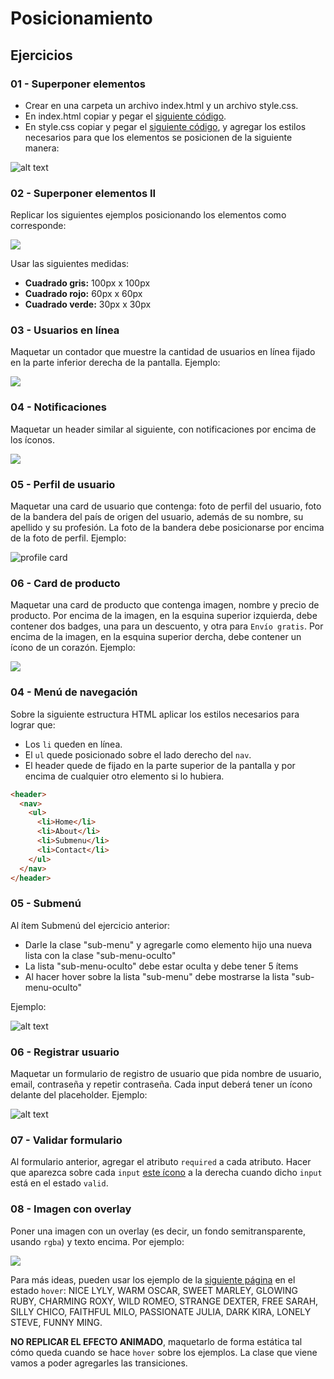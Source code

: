 # Posicionamiento

## Ejercicios

### 01 - Superponer elementos

- Crear en una carpeta un archivo index.html y un archivo style.css.
- En index.html copiar y pegar el [siguiente código](https://raw.githubusercontent.com/Ada-IT/ejercicios-frontend/master/modulo-2/ejercicios/posicionamiento/index.html).
- En style.css copiar y pegar el [siguiente código](https://raw.githubusercontent.com/Ada-IT/ejercicios-frontend/master/modulo-2/ejercicios/posicionamiento/styles.css), y agregar los estilos necesarios para que los elementos se posicionen de la siguiente manera:

![alt text](https://i.ibb.co/M66T8xY/Captura-de-pantalla-de-2020-09-11-09-31-53.png 'ejemplo de primer ejercicio')

### 02 - Superponer elementos II

Replicar los siguientes ejemplos posicionando los elementos como corresponde:

![](https://i.ibb.co/z7zkddk/Screen-Shot-2020-09-11-at-12-37-54.png)

Usar las siguientes medidas:

- **Cuadrado gris:** 100px x 100px
- **Cuadrado rojo:** 60px x 60px
- **Cuadrado verde:** 30px x 30px

### 03 - Usuarios en línea

Maquetar un contador que muestre la cantidad de usuarios en línea fijado en la parte inferior derecha de la pantalla. Ejemplo:

![](https://i.ibb.co/hLNcf06/Screen-Shot-2020-09-11-at-13-59-13.png)

### 04 - Notificaciones

Maquetar un header similar al siguiente, con notificaciones por encima de los íconos.

![](https://i.ibb.co/4s2jxr2/Screen-Shot-2020-09-11-at-13-31-12.png)

### 05 - Perfil de usuario

Maquetar una card de usuario que contenga: foto de perfil del usuario, foto de la bandera del país de origen del usuario, además de su nombre, su apellido y su profesión. La foto de la bandera debe posicionarse por encima de la foto de perfil. Ejemplo:

![](https://i.ibb.co/sKnp66N/Captura-de-pantalla-de-2020-09-11-09-36-45.png 'profile card')

### 06 - Card de producto

Maquetar una card de producto que contenga imagen, nombre y precio de producto. Por encima de la imagen, en la esquina superior izquierda, debe contener dos badges, una para un descuento, y otra para `Envío gratis`. Por encima de la imagen, en la esquina superior dercha, debe contener un ícono de un corazón. Ejemplo:

![](https://i.ibb.co/g971CFM/Screen-Shot-2020-09-11-at-13-47-34.png)

### 04 - Menú de navegación

Sobre la siguiente estructura HTML aplicar los estilos necesarios para lograr que:

- Los `li` queden en línea.
- El `ul` quede posicionado sobre el lado derecho del `nav`.
- El header quede de fijado en la parte superior de la pantalla y por encima de cualquier otro elemento si lo hubiera.

```html
<header>
  <nav>
    <ul>
      <li>Home</li>
      <li>About</li>
      <li>Submenu</li>
      <li>Contact</li>
    </ul>
  </nav>
</header>
```

### 05 - Submenú

Al ítem Submenú del ejercicio anterior:

- Darle la clase "sub-menu" y agregarle como elemento hijo una nueva lista con la clase "sub-menu-oculto"
- La lista "sub-menu-oculto" debe estar oculta y debe tener 5 ítems
- Al hacer hover sobre la lista "sub-menu" debe mostrarse la lista "sub-menu-oculto"

Ejemplo:

![alt text](https://i.ibb.co/X8Kj2cr/Captura-de-pantalla-de-2020-09-11-09-42-06.png 'ejemplo de submenu')

### 06 - Registrar usuario

Maquetar un formulario de registro de usuario que pida nombre de usuario, email, contraseña y repetir contraseña. Cada input deberá tener un ícono delante del placeholder. Ejemplo:

![alt text](https://i.ibb.co/MM4pWnR/Captura-de-pantalla-de-2020-09-11-09-49-06.png 'ejemplo de formulario')

### 07 - Validar formulario

Al formulario anterior, agregar el atributo `required` a cada atributo. Hacer que aparezca sobre cada `input` [este ícono](https://fontawesome.com/icons/check?style=solid) a la derecha cuando dicho `input` está en el estado `valid`.

### 08 - Imagen con overlay

Poner una imagen con un overlay (es decir, un fondo semitransparente, usando `rgba`) y texto encima. Por ejemplo:

![](https://i.ibb.co/Xbwrc73/Screen-Shot-2020-09-11-at-14-18-10.png)

Para más ideas, pueden usar los ejemplo de la [siguiente página](https://tympanus.net/Development/HoverEffectIdeas/index.html) en el estado `hover`: NICE LYLY, WARM OSCAR, SWEET MARLEY, GLOWING RUBY, CHARMING ROXY, WILD ROMEO, STRANGE DEXTER, FREE SARAH, SILLY CHICO, FAITHFUL MILO, PASSIONATE JULIA, DARK KIRA, LONELY STEVE, FUNNY MING.

**NO REPLICAR EL EFECTO ANIMADO**, maquetarlo de forma estática tal cómo queda cuando se hace `hover` sobre los ejemplos. La clase que viene vamos a poder agregarles las transiciones.
